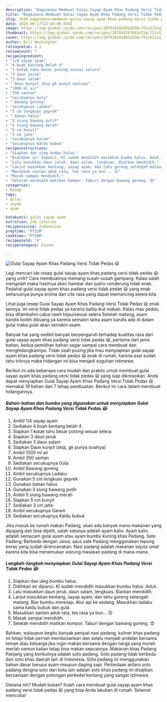 ```yaml
---
description: "Bagaimana Membuat Gulai Sayap Ayam Khas Padang Versi Tidak Pedas 😃 Anti Gagal"
title: "Bagaimana Membuat Gulai Sayap Ayam Khas Padang Versi Tidak Pedas 😃 Anti Gagal"
slug: 2636-bagaimana-membuat-gulai-sayap-ayam-khas-padang-versi-tidak-pedas-anti-gagal
date: 2020-08-17T23:44:09.036Z
image: https://img-global.cpcdn.com/recipes/207934291691d256/751x532cq70/gulai-sayap-ayam-khas-padang-versi-tidak-pedas-😃-foto-resep-utama.jpg
thumbnail: https://img-global.cpcdn.com/recipes/207934291691d256/751x532cq70/gulai-sayap-ayam-khas-padang-versi-tidak-pedas-😃-foto-resep-utama.jpg
cover: https://img-global.cpcdn.com/recipes/207934291691d256/751x532cq70/gulai-sayap-ayam-khas-padang-versi-tidak-pedas-😃-foto-resep-utama.jpg
author: Bill Washington
ratingvalue: 4.1
reviewcount: 7
recipeingredient:
- "1/4 sayap ayam"
- "4 buah kentang belah 4"
- "1 kotak tahu besar potong sesuai selera"
- "3 daun jeruk"
- "3 daun salam"
- " Daun kunyit skip gk punya soalnya"
- "1000 ml air"
- "350 santan"
- "secukupnya Gula"
- " Bawang goreng"
- "secukupnya Ladaku"
- "5 cm lengkuas geprek"
- " bahan halus"
- "3 siung bawang putih"
- "5 siung bawang merah"
- "5 cm kunyit"
- "3 cm jahe"
- "secukupnya Garam"
- "secukupnya Kaldu bubuk"
recipeinstructions:
- "Siapkan dan uleg bumbu halus."
- "Didihkan air dipanci. Kl sudah mendidih masukkan bumbu halus. Aduk."
- "Lalu masukkan daun jeruk, daun salam, lengkuas. Biarkan mendidih."
- "Lanjut masukkan kentang, sayap ayam, dan tahu goreng setengah matang. Biar bumbu meresap. Atur api ke sedang. Masukkan ladaku sama kaldu bubuk dan gula."
- "Masukkan santan aduk rata, tes rasa ya bun... 😊"
- "Masak sampai mendidih."
- "Setelah mendidih matikan kompor. Taburi dengan bawang goreng. 😍"
categories:
- Resep
tags:
- gulai
- sayap
- ayam

katakunci: gulai sayap ayam 
nutrition: 248 calories
recipecuisine: Indonesian
preptime: "PT22M"
cooktime: "PT30M"
recipeyield: "4"
recipecategory: Dinner

---
```



![Gulai Sayap Ayam Khas Padang Versi Tidak Pedas 😃](https://img-global.cpcdn.com/recipes/207934291691d256/751x532cq70/gulai-sayap-ayam-khas-padang-versi-tidak-pedas-😃-foto-resep-utama.jpg)

Lagi mencari ide resep gulai sayap ayam khas padang versi tidak pedas 😃 yang unik? Cara membuatnya memang susah-susah gampang. Kalau salah mengolah maka hasilnya akan hambar dan justru cenderung tidak enak. Padahal gulai sayap ayam khas padang versi tidak pedas 😃 yang enak seharusnya punya aroma dan cita rasa yang dapat memancing selera kita.

Lihat juga resep Gulai Sayap Ayam Khas Padang Versi Tidak Pedas 😃 enak lainnya. Ini versi tidak pedas ya karena balita ikut makan. Kalau mau pedas, bisa ditambahin cabai rawit hijau/sesuai selera Setelah matang, asam kandis boleh dibuang ya karena semakin lama asam kandis ada di dalam gulai maka gulai akan semakin asam.

Banyak hal yang sedikit banyak berpengaruh terhadap kualitas rasa dari gulai sayap ayam khas padang versi tidak pedas 😃, pertama dari jenis bahan, kedua pemilihan bahan segar sampai cara membuat dan menghidangkannya. Tidak usah pusing jika mau menyiapkan gulai sayap ayam khas padang versi tidak pedas 😃 enak di rumah, karena asal sudah tahu triknya maka hidangan ini bisa menjadi suguhan istimewa.


Berikut ini ada beberapa cara mudah dan praktis untuk membuat gulai sayap ayam khas padang versi tidak pedas 😃 yang siap dikreasikan. Anda dapat menyiapkan Gulai Sayap Ayam Khas Padang Versi Tidak Pedas 😃 memakai 19 bahan dan 7 tahap pembuatan. Berikut ini cara dalam membuat hidangannya.

<!--inarticleads1-->

##### Bahan-bahan dan bumbu yang digunakan untuk menyiapkan Gulai Sayap Ayam Khas Padang Versi Tidak Pedas 😃:

1. Ambil 1/4 sayap ayam
1. Sediakan 4 buah kentang belah 4
1. Siapkan 1 kotak tahu besar potong sesuai selera
1. Siapkan 3 daun jeruk
1. Sediakan 3 daun salam
1. Siapkan  Daun kunyit (skip, gk punya soalnya)
1. Ambil 1000 ml air
1. Ambil 350 santan
1. Sediakan secukupnya Gula
1. Ambil  Bawang goreng
1. Ambil secukupnya Ladaku
1. Gunakan 5 cm lengkuas geprek
1. Gunakan  bahan halus
1. Gunakan 3 siung bawang putih
1. Ambil 5 siung bawang merah
1. Siapkan 5 cm kunyit
1. Sediakan 3 cm jahe
1. Ambil secukupnya Garam
1. Sediakan secukupnya Kaldu bubuk


Jika masuk ke rumah makan Padang, akan ada banyak menu makanan yang dipajang dan bisa dipilih, salah satunya adalah ayam kalio. Ayam kalio adalah semacam gulai ayam atau ayam bumbu kuning khas Padang. Sate Padang; Berbeda dengan Jawa, saus sate Padang menggunakan tepung beras yang sudah direncanakan. Nasi padang adalah makanan sejuta umat karena kita bisa menemukan warung masakan padang di mana-mana. 

<!--inarticleads2-->

##### Langkah-langkah menyiapkan Gulai Sayap Ayam Khas Padang Versi Tidak Pedas 😃:

1. Siapkan dan uleg bumbu halus.
1. Didihkan air dipanci. Kl sudah mendidih masukkan bumbu halus. Aduk.
1. Lalu masukkan daun jeruk, daun salam, lengkuas. Biarkan mendidih.
1. Lanjut masukkan kentang, sayap ayam, dan tahu goreng setengah matang. Biar bumbu meresap. Atur api ke sedang. Masukkan ladaku sama kaldu bubuk dan gula.
1. Masukkan santan aduk rata, tes rasa ya bun... 😊
1. Masak sampai mendidih.
1. Setelah mendidih matikan kompor. Taburi dengan bawang goreng. 😍


Bahkan, walaupun begitu banyak penjual nasi padang, kuliner khas padang ini tetapi tidak pernah membosankan dan selalu menjadi andalan bersama teman atau keluarga jika ingin makan bersama dengan harga yang murah meriah namun kalian tetap bisa makan sepuasnya. Makanan khas Padang Panjang yang berikutnya adalah soto padang. Soto padang tidak berbeda dari soto khas daerah lain di Indonesia. Soto padang ini menggunakan bahan dasar berupa ayam maupun daging sapi. Perbedaan antara soto padang dengna soto dari kota lain adalah soto khas padang ini disajikan bersamaan dengan potongan perkedel kentang yang sangat istimewa. 

Gimana nih? Mudah bukan? Itulah cara membuat gulai sayap ayam khas padang versi tidak pedas 😃 yang bisa Anda lakukan di rumah. Selamat mencoba!
